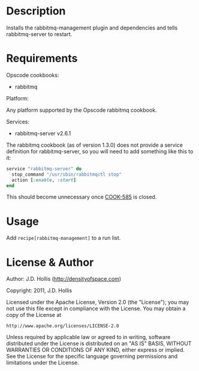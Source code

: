 # Description

Installs the rabbitmq-management plugin and dependencies and tells rabbitmq-server to restart.

# Requirements

Opscode cookbooks:

* rabbitmq

Platform:

Any platform supported by the Opscode rabbitmq cookbook.

Services:

* rabbitmq-server v2.6.1

The rabbitmq cookbook (as of version 1.3.0) does not provide a service definition for rabbitmq-server, so you will need to add something like this to it:

```ruby
service "rabbitmq-server" do
  stop_command "/usr/sbin/rabbitmqctl stop"
  action [:enable, :start]
end
```

This should become unnecessary once [COOK-585](http://tickets.opscode.com/browse/COOK-585) is closed.

# Usage

Add `recipe[rabbitmq-management]` to a run list.

# License & Author

Author: J.D. Hollis (<http://densityofspace.com>)

Copyright: 2011, J.D. Hollis

Licensed under the Apache License, Version 2.0 (the "License");
you may not use this file except in compliance with the License.
You may obtain a copy of the License at

    http://www.apache.org/licenses/LICENSE-2.0

Unless required by applicable law or agreed to in writing, software
distributed under the License is distributed on an "AS IS" BASIS,
WITHOUT WARRANTIES OR CONDITIONS OF ANY KIND, either express or implied.
See the License for the specific language governing permissions and
limitations under the License.
